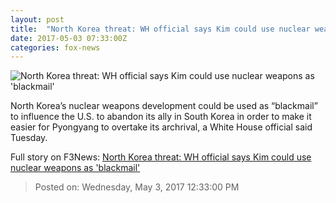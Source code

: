 ```yaml
---
layout: post
title:  "North Korea threat: WH official says Kim could use nuclear weapons as 'blackmail'"
date: 2017-05-03 07:33:00Z
categories: fox-news
---
```


![North Korea threat: WH official says Kim could use nuclear weapons as 'blackmail'](http://a57.foxnews.com/media2.foxnews.com/BrightCove/694940094001/2017/05/02/876/493/694940094001_5418993084001_How-does-Trump-see-North-Korea-s--nuclear-war--warnings.jpg?ve=1&tl=1)

North Korea’s nuclear weapons development could be used as “blackmail” to influence the U.S. to abandon its ally in South Korea in order to make it easier for Pyongyang to overtake its archrival, a White House official said Tuesday.


Full story on F3News: [North Korea threat: WH official says Kim could use nuclear weapons as 'blackmail'](http://www.f3nws.com/n/YXvJHG)

> Posted on: Wednesday, May 3, 2017 12:33:00 PM
